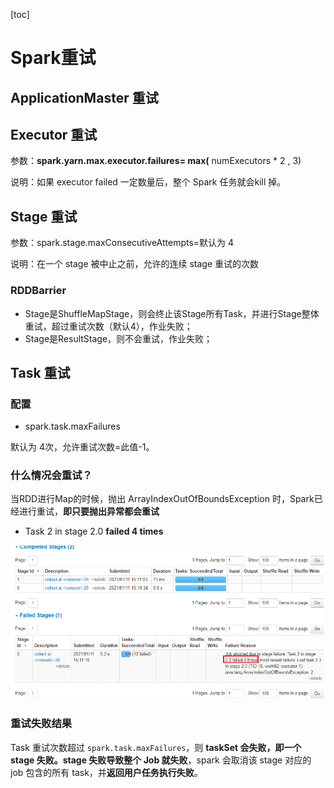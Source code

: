 [toc]

# Spark重试

## ApplicationMaster 重试



## Executor 重试

参数：**spark.yarn.max.executor.failures= max(** numExecutors * 2 , 3)

说明：如果 executor failed 一定数量后，整个 Spark 任务就会kill 掉。



## Stage 重试

参数：spark.stage.maxConsecutiveAttempts=默认为 4

说明：在一个 stage 被中止之前，允许的连续 stage 重试的次数

### RDDBarrier

- Stage是ShuffleMapStage，则会终止该Stage所有Task，并进行Stage整体重试，超过重试次数（默认4），作业失败；
- Stage是ResultStage，则不会重试，作业失败；



## Task 重试

### 配置

- spark.task.maxFailures

 默认为 4次，允许重试次数=此值-1。

### 什么情况会重试？

当RDD进行Map的时候，抛出 ArrayIndexOutOfBoundsException 时，Spark已经进行重试，**即只要抛出异常都会重试**

- Task 2 in stage 2.0 **failed 4 times**

<img src="pics/task_fail_index_retry.png" alt="TaskRetry" style="zoom:80%;" />

### 重试失败结果

Task 重试次数超过 `spark.task.maxFailures`，则 **taskSet 会失败，即一个 stage 失败。stage 失败导致整个 Job 就失败**，spark 会取消该 stage 对应的 job 包含的所有 task，并**返回用户任务执行失败**。